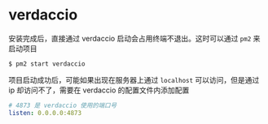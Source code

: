 # verdaccio

安装完成后，直接通过 verdaccio 启动会占用终端不退出。这时可以通过 `pm2` 来启动项目

```shell
$ pm2 start verdaccio
```



项目启动成功后，可能如果出现在服务器上通过 `localhost` 可以访问，但是通过 ip 却访问不了，需要在 verdaccio 的配置文件内添加配置

```yaml
# 4873 是 verdaccio 使用的端口号
listen: 0.0.0.0:4873
```

